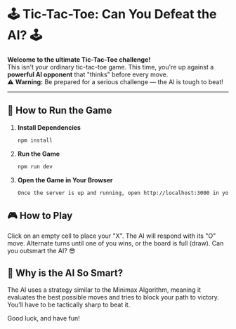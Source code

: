 # 🕹️ Tic-Tac-Toe: Can You Defeat the AI? 🕹️

**Welcome to the ultimate Tic-Tac-Toe challenge!**  
This isn't your ordinary tic-tac-toe game. This time, you're up against a **powerful AI opponent** that "thinks" before every move.  
⚠️ **Warning:** Be prepared for a serious challenge — the AI is tough to beat! 

---

## 🚀 **How to Run the Game**

1. **Install Dependencies**  
   ```bash
   npm install

2. **Run the Game**
    ```bash
   npm run dev

3. **Open the Game in Your Browser**
    ```bash
   Once the server is up and running, open http://localhost:3000 in your web browser.

## 🎮 **How to Play**
Click on an empty cell to place your "X".
The AI will respond with its "O" move.
Alternate turns until one of you wins, or the board is full (draw).
Can you outsmart the AI? 😎

## 🧠 **Why is the AI So Smart?**
The AI uses a strategy similar to the Minimax Algorithm, meaning it evaluates the best possible moves and tries to block your path to victory. You’ll have to be tactically sharp to beat it.

Good luck, and have fun!